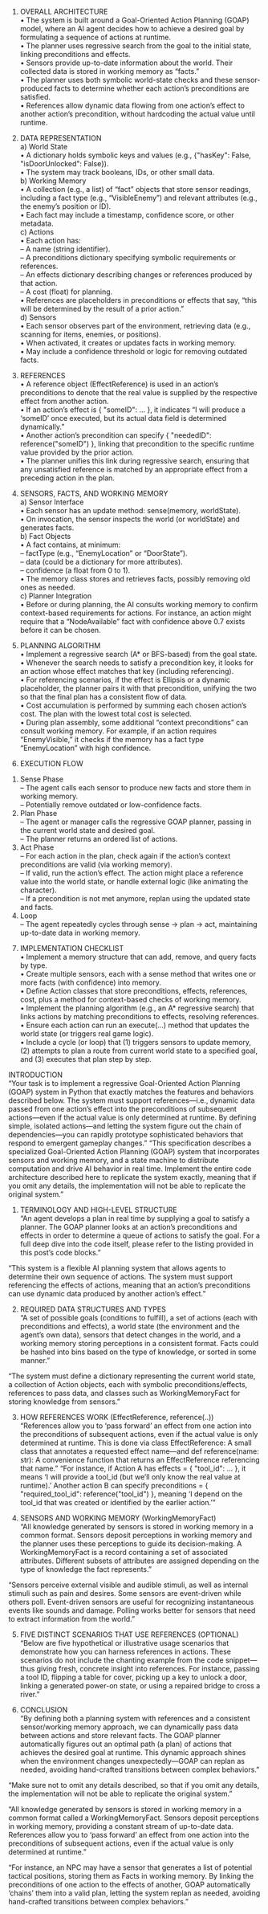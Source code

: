 1. OVERALL ARCHITECTURE  
• The system is built around a Goal-Oriented Action Planning (GOAP) model, where an AI agent decides how to achieve a desired goal by formulating a sequence of actions at runtime.  
• The planner uses regressive search from the goal to the initial state, linking preconditions and effects.  
• Sensors provide up-to-date information about the world. Their collected data is stored in working memory as “facts.”  
• The planner uses both symbolic world-state checks and these sensor-produced facts to determine whether each action’s preconditions are satisfied.  
• References allow dynamic data flowing from one action’s effect to another action’s precondition, without hardcoding the actual value until runtime.

1. DATA REPRESENTATION  
a) World State  
• A dictionary holds symbolic keys and values (e.g., {"hasKey": False, "isDoorUnlocked": False}).  
• The system may track booleans, IDs, or other small data.  
b) Working Memory  
• A collection (e.g., a list) of “fact” objects that store sensor readings, including a fact type (e.g., “VisibleEnemy”) and relevant attributes (e.g., the enemy’s position or ID).  
• Each fact may include a timestamp, confidence score, or other metadata.  
c) Actions  
• Each action has:  
  – A name (string identifier).  
  – A preconditions dictionary specifying symbolic requirements or references.  
  – An effects dictionary describing changes or references produced by that action.  
  – A cost (float) for planning.  
• References are placeholders in preconditions or effects that say, “this will be determined by the result of a prior action.”  
d) Sensors  
• Each sensor observes part of the environment, retrieving data (e.g., scanning for items, enemies, or positions).  
• When activated, it creates or updates facts in working memory.  
• May include a confidence threshold or logic for removing outdated facts.

1. REFERENCES  
• A reference object (EffectReference) is used in an action’s preconditions to denote that the real value is supplied by the respective effect from another action.  
• If an action’s effect is { "someID": ... }, it indicates “I will produce a ‘someID’ once executed, but its actual data field is determined dynamically.”  
• Another action’s precondition can specify { "neededID": reference("someID") }, linking that precondition to the specific runtime value provided by the prior action.  
• The planner unifies this link during regressive search, ensuring that any unsatisfied reference is matched by an appropriate effect from a preceding action in the plan.

1. SENSORS, FACTS, AND WORKING MEMORY  
a) Sensor Interface  
• Each sensor has an update method: sense(memory, worldState).  
• On invocation, the sensor inspects the world (or worldState) and generates facts.  
b) Fact Objects  
• A fact contains, at minimum:  
  – factType (e.g., “EnemyLocation” or “DoorState”).  
  – data (could be a dictionary for more attributes).  
  – confidence (a float from 0 to 1).  
• The memory class stores and retrieves facts, possibly removing old ones as needed.  
c) Planner Integration  
• Before or during planning, the AI consults working memory to confirm context-based requirements for actions. For instance, an action might require that a “NodeAvailable” fact with confidence above 0.7 exists before it can be chosen.

1. PLANNING ALGORITHM  
• Implement a regressive search (A* or BFS-based) from the goal state.  
• Whenever the search needs to satisfy a precondition key, it looks for an action whose effect matches that key (including referencing).  
• For referencing scenarios, if the effect is Ellipsis or a dynamic placeholder, the planner pairs it with that precondition, unifying the two so that the final plan has a consistent flow of data.  
• Cost accumulation is performed by summing each chosen action’s cost. The plan with the lowest total cost is selected.  
• During plan assembly, some additional “context preconditions” can consult working memory. For example, if an action requires “EnemyVisible,” it checks if the memory has a fact type “EnemyLocation” with high confidence.



6. EXECUTION FLOW  
1) Sense Phase  
   – The agent calls each sensor to produce new facts and store them in working memory.  
   – Potentially remove outdated or low-confidence facts.  
2) Plan Phase  
   – The agent or manager calls the regressive GOAP planner, passing in the current world state and desired goal.  
   – The planner returns an ordered list of actions.  
3) Act Phase  
   – For each action in the plan, check again if the action’s context preconditions are valid (via working memory).  
   – If valid, run the action’s effect. The action might place a reference value into the world state, or handle external logic (like animating the character).  
   – If a precondition is not met anymore, replan using the updated state and facts.  
4) Loop  
   – The agent repeatedly cycles through sense → plan → act, maintaining up-to-date data in working memory.


7. IMPLEMENTATION CHECKLIST  
• Implement a memory structure that can add, remove, and query facts by type.  
• Create multiple sensors, each with a sense method that writes one or more facts (with confidence) into memory.  
• Define Action classes that store preconditions, effects, references, cost, plus a method for context-based checks of working memory.  
• Implement the planning algorithm (e.g., an A* regressive search) that links actions by matching preconditions to effects, resolving references.  
• Ensure each action can run an execute(...) method that updates the world state (or triggers real game logic).  
• Include a cycle (or loop) that (1) triggers sensors to update memory, (2) attempts to plan a route from current world state to a specified goal, and (3) executes that plan step by step.


INTRODUCTION  
“Your task is to implement a regressive Goal-Oriented Action Planning (GOAP) system in Python that exactly matches the features and behaviors described below. The system must support references—i.e., dynamic data passed from one action’s effect into the preconditions of subsequent actions—even if the actual value is only determined at runtime. By defining simple, isolated actions—and letting the system figure out the chain of dependencies—you can rapidly prototype sophisticated behaviors that respond to emergent gameplay changes.”
“This specification describes a specialized Goal-Oriented Action Planning (GOAP) system that incorporates sensors and working memory, and a state machine to distribute computation and drive AI behavior in real time. Implement the entire code architecture described here to replicate the system exactly, meaning that if you omit any details, the implementation will not be able to replicate the original system.”


1. TERMINOLOGY AND HIGH-LEVEL STRUCTURE  
“An agent develops a plan in real time by supplying a goal to satisfy a planner. The GOAP planner looks at an action’s preconditions and effects in order to determine a queue of actions to satisfy the goal. For a full deep dive into the code itself, please refer to the listing provided in this post’s code blocks.”

“This system is a flexible AI planning system that allows agents to determine their own sequence of actions. The system must support referencing the effects of actions, meaning that an action’s preconditions can use dynamic data produced by another action’s effect.”


2. REQUIRED DATA STRUCTURES AND TYPES  
“A set of possible goals (conditions to fulfill), a set of actions (each with preconditions and effects), a world state (the environment and the agent’s own data), sensors that detect changes in the world, and a working memory storing perceptions in a consistent format. Facts could be hashed into bins based on the type of knowledge, or sorted in some manner.”

“The system must define a dictionary representing the current world state, a collection of Action objects, each with symbolic preconditions/effects, references to pass data, and classes such as WorkingMemoryFact for storing knowledge from sensors.”

3. HOW REFERENCES WORK (EffectReference, reference(..))  
“References allow you to ‘pass forward’ an effect from one action into the preconditions of subsequent actions, even if the actual value is only determined at runtime. This is done via class EffectReference: A small class that annotates a requested effect name—and def reference(name: str): A convenience function that returns an EffectReference referencing that name.”
“For instance, if Action A has effects = { "tool_id": ... }, it means ‘I will provide a tool_id (but we’ll only know the real value at runtime).’ Another action B can specify preconditions = { "required_tool_id": reference("tool_id") }, meaning ‘I depend on the tool_id that was created or identified by the earlier action.’”

4. SENSORS AND WORKING MEMORY (WorkingMemoryFact)  
“All knowledge generated by sensors is stored in working memory in a common format. Sensors deposit perceptions in working memory and the planner uses these perceptions to guide its decision-making. A WorkingMemoryFact is a record containing a set of associated attributes. Different subsets of attributes are assigned depending on the type of knowledge the fact represents.”

“Sensors perceive external visible and audible stimuli, as well as internal stimuli such as pain and desires. Some sensors are event-driven while others poll. Event-driven sensors are useful for recognizing instantaneous events like sounds and damage. Polling works better for sensors that need to extract information from the world.”

5. FIVE DISTINCT SCENARIOS THAT USE REFERENCES (OPTIONAL)  
“Below are five hypothetical or illustrative usage scenarios that demonstrate how you can harness references in actions. These scenarios do not include the chanting example from the code snippet—thus giving fresh, concrete insight into references. For instance, passing a tool ID, flipping a table for cover, picking up a key to unlock a door, linking a generated power-on state, or using a repaired bridge to cross a river.”

6. CONCLUSION  
“By defining both a planning system with references and a consistent sensor/working memory approach, we can dynamically pass data between actions and store relevant facts. The GOAP planner automatically figures out an optimal path (a plan) of actions that achieves the desired goal at runtime. This dynamic approach shines when the environment changes unexpectedly—GOAP can replan as needed, avoiding hand-crafted transitions between complex behaviors.”

“Make sure not to omit any details described, so that if you omit any details, the implementation will not be able to replicate the original system.”


“All knowledge generated by sensors is stored in working memory in a common format called a WorkingMemoryFact. Sensors deposit perceptions in working memory, providing a constant stream of up-to-date data. References allow you to ‘pass forward’ an effect from one action into the preconditions of subsequent actions, even if the actual value is only determined at runtime.”

“For instance, an NPC may have a sensor that generates a list of potential tactical positions, storing them as Facts in working memory. By linking the preconditions of one action to the effects of another, GOAP automatically ‘chains’ them into a valid plan, letting the system replan as needed, avoiding hand-crafted transitions between complex behaviors.”

